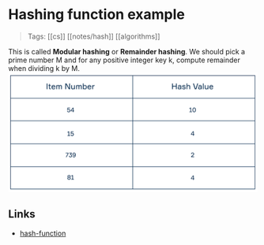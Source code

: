 # Hashing function example
>Tags: [[cs]] [[notes/hash]] [[algorithms]] 

This is called **Modular hashing** or **Remainder hashing**.
We should pick a prime number M and for any positive integer key k, compute remainder when dividing k by M.
![example](../Files/hashing-function-example.png)
## Links
-  [hash-function](notes/hash-function.md)


